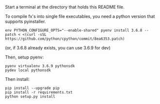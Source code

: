 
Start a terminal at the directory that holds this README file.

To compile fx's into single file executables, you need a python version that supports pyinstaller. 
```
env PYTHON_CONFIGURE_OPTS="--enable-shared" pyenv install 3.6.8 --patch < <(curl -sSL https://github.com/python/cpython/commit/8ea6353.patch)
```
(or, if 3.6.8 already exists, you can use 3.6.9 for dev)

Then, setup pyenv:
```
pyenv virtualenv 3.6.9 pythonsdk
pydev local pythonsdk
```

Then install:
```
pip install --upgrade pip
pip install -r requirements.txt 
python setup.py install

```